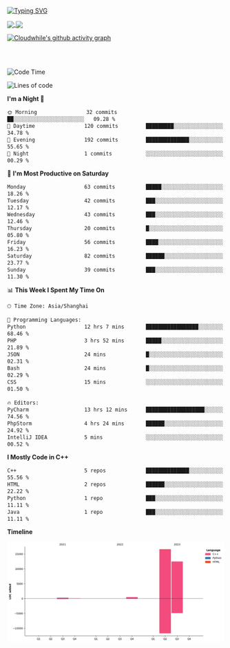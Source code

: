 [![Typing SVG](https://readme-typing-svg.demolab.com?font=Fira+Code&weight=600&size=22&duration=4500&pause=1000&color=D50E5C&center=true&vCenter=true&width=435&lines=Welcome+to+my+profile!;Here+are+nothing.;There+will+be+something+soon%EF%BC%81%EF%BC%81%EF%BC%81)](#)

<a href="https://github.com/cloudwhile">
  <img height=200 align="center" src="https://github-readme-stats.vercel.app/api?username=cloudwhile" />
</a>
<a href="https://github.com/cloudwhile">
  <img height=200 align="center" src="https://github-readme-stats.vercel.app/api/top-langs?username=cloudwhile&layout=compact&langs_count=8&card_width=320" />
</a>
<!--[![Top Langs](https://github-readme-stats.vercel.app/api/top-langs/?username=cloudwhile&layout=compact)](#)-->

[![Cloudwhile's github activity graph](https://github-readme-activity-graph.vercel.app/graph?username=cloudwhile&theme=default)](https://github.com/cloudwhile)

<!--[![Star History Chart](https://api.star-history.com/svg?repos=cloudwhile/tpcl&type=Timeline)](https://github.com/cloudwhile/tpcl)-->

<br/><br/>

<!--START_SECTION:waka-->
![Code Time](http://img.shields.io/badge/Code%20Time-48%20hrs%2012%20mins-blue)

![Lines of code](https://img.shields.io/badge/From%20Hello%20World%20I%27ve%20Written-29.9%20thousand%20lines%20of%20code-blue)

**I'm a Night 🦉** 

```text
🌞 Morning                32 commits          ██░░░░░░░░░░░░░░░░░░░░░░░   09.28 % 
🌆 Daytime                120 commits         █████████░░░░░░░░░░░░░░░░   34.78 % 
🌃 Evening                192 commits         ██████████████░░░░░░░░░░░   55.65 % 
🌙 Night                  1 commits           ░░░░░░░░░░░░░░░░░░░░░░░░░   00.29 % 
```
📅 **I'm Most Productive on Saturday** 

```text
Monday                   63 commits          █████░░░░░░░░░░░░░░░░░░░░   18.26 % 
Tuesday                  42 commits          ███░░░░░░░░░░░░░░░░░░░░░░   12.17 % 
Wednesday                43 commits          ███░░░░░░░░░░░░░░░░░░░░░░   12.46 % 
Thursday                 20 commits          █░░░░░░░░░░░░░░░░░░░░░░░░   05.80 % 
Friday                   56 commits          ████░░░░░░░░░░░░░░░░░░░░░   16.23 % 
Saturday                 82 commits          ██████░░░░░░░░░░░░░░░░░░░   23.77 % 
Sunday                   39 commits          ███░░░░░░░░░░░░░░░░░░░░░░   11.30 % 
```


📊 **This Week I Spent My Time On** 

```text
🕑︎ Time Zone: Asia/Shanghai

💬 Programming Languages: 
Python                   12 hrs 7 mins       █████████████████░░░░░░░░   68.46 % 
PHP                      3 hrs 52 mins       █████░░░░░░░░░░░░░░░░░░░░   21.89 % 
JSON                     24 mins             █░░░░░░░░░░░░░░░░░░░░░░░░   02.31 % 
Bash                     24 mins             █░░░░░░░░░░░░░░░░░░░░░░░░   02.29 % 
CSS                      15 mins             ░░░░░░░░░░░░░░░░░░░░░░░░░   01.50 % 

🔥 Editors: 
PyCharm                  13 hrs 12 mins      ███████████████████░░░░░░   74.56 % 
PhpStorm                 4 hrs 24 mins       ██████░░░░░░░░░░░░░░░░░░░   24.92 % 
IntelliJ IDEA            5 mins              ░░░░░░░░░░░░░░░░░░░░░░░░░   00.52 % 
```

**I Mostly Code in C++** 

```text
C++                      5 repos             ██████████████░░░░░░░░░░░   55.56 % 
HTML                     2 repos             ██████░░░░░░░░░░░░░░░░░░░   22.22 % 
Python                   1 repo              ███░░░░░░░░░░░░░░░░░░░░░░   11.11 % 
Java                     1 repo              ███░░░░░░░░░░░░░░░░░░░░░░   11.11 % 
```



**Timeline**

![Lines of Code chart](https://raw.githubusercontent.com/Cloudwhile/Cloudwhile/main/assets/bar_graph.png)


<!--END_SECTION:waka-->


